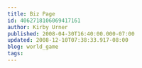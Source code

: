 ```yaml
---
title: Biz Page
id: 4062718106069417161
author: Kirby Urner
published: 2008-04-30T16:40:00.000-07:00
updated: 2008-12-10T07:38:33.917-08:00
blog: world_game
tags: 
---
```


